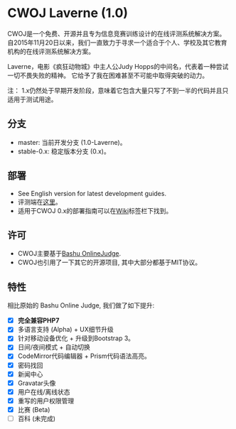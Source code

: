 # CWOJ Laverne (1.0)
CWOJ是一个免费、开源并且专为信息竞赛训练设计的在线评测系统解决方案。 自2015年11月20日以来，我们一直致力于寻求一个适合于个人、学校及其它教育机构的在线评测系统解决方案。

Laverne，电影《疯狂动物城》中主人公Judy Hopps的中间名，代表着一种尝试一切不畏失败的精神。 它给予了我在困难甚至不可能中取得突破的动力。

注： 1.x仍然处于早期开发阶段，意味着它包含大量只写了不到一半的代码并且只适用于测试用途。
     
## 分支
- master: 当前开发分支 (1.0-Laverne)。
- stable-0.x: 稳定版本分支 (0.x)。

## 部署
- See English version for latest development guides.
- 评测端在[这里](https://github.com/CDFLS/cwoj_daemon)。
- 适用于CWOJ 0.x的部署指南可以在[Wiki](https://github.com/CDFLS/CWOJ/wiki)标签栏下找到。

## 许可
- CWOJ主要基于[Bashu OnlineJudge](https://github.com/593141477/bashu-onlinejudge).
- CWOJ也引用了一下其它的开源项目, 其中大部分都基于MIT协议。

## 特性
相比原始的 Bashu Online Judge, 我们做了如下提升:
- [X] <b>完全兼容PHP7</b>
- [X] 多语言支持 (Alpha) + UX细节升级
- [X] 针对移动设备优化 + 升级到Bootstrap 3。
- [X] 日间/夜间模式 + 自动切换
- [X] CodeMirror代码编辑器 + Prism代码语法高亮。
- [X] 密码找回    
- [X] 新闻中心
- [X] Gravatar头像
- [X] 用户在线/离线状态    
- [X] 重写的用户权限管理  
- [X] 比赛 (Beta) 
- [ ] 百科 (未完成)
